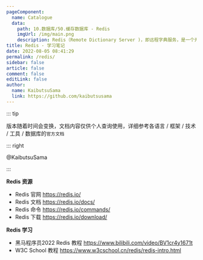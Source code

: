 ```yaml
---
pageComponent:
  name: Catalogue
  data:
    path: 10.数据库/50.缓存数据库 - Redis
    imgUrl: /img/main.png
    description: Redis（Remote Dictionary Server )，即远程字典服务，是一个开源的使用 ANSI C 语言编写、支持网络、可基于内存亦可持久化的日志型、Key-Value 数据库，并提供多种语言的 API。
title: Redis - 学习笔记
date: 2022-08-05 08:41:29
permalink: /redis/
sidebar: false
article: false
comment: false
editLink: false
author:
  name: KaibutsuSama
  link: https://github.com/kaibutsusama
---
```


::: tip

版本随着时间会变换，文档内容仅供个人查询使用，详细参考各语言 / 框架 / 技术 / 工具 / 数据库的`官方文档`

::: right

@KaibutsuSama

:::

**Redis 资源**

- Redis 官网 https://redis.io/
- Redis 文档 https://redis.io/docs/
- Redis 命令 https://redis.io/commands/
- Redis 下载 https://redis.io/download/

**Redis 学习**

- 黑马程序员2022 Redis 教程 https://www.bilibili.com/video/BV1cr4y1671t
- W3C School 教程 https://www.w3cschool.cn/redis/redis-intro.html